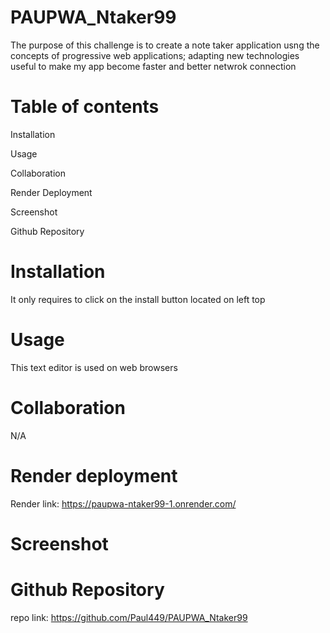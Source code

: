 # PAUPWA_Ntaker99
The purpose of this challenge is to create a note taker application usng the concepts of progressive web applications; adapting new technologies useful to make my app become faster and better netwrok connection

# Table of contents

Installation

Usage

Collaboration

Render Deployment

Screenshot

Github Repository

# Installation

It only requires to click on the install button located on left top

# Usage

This text editor is used on web browsers

# Collaboration

N/A

# Render deployment

Render link: https://paupwa-ntaker99-1.onrender.com/

# Screenshot

# Github Repository

repo link: https://github.com/Paul449/PAUPWA_Ntaker99